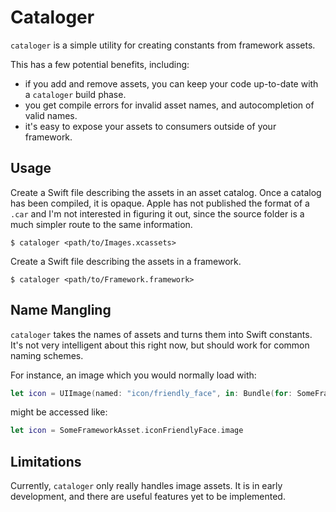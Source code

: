 Cataloger
=========

`cataloger` is a simple utility for creating constants from framework assets.

This has a few potential benefits, including:

 * if you add and remove assets, you can keep your code up-to-date with a `cataloger` build phase.
 * you get compile errors for invalid asset names, and autocompletion of valid names.
 * it's easy to expose your assets to consumers outside of your framework.

Usage
-----

Create a Swift file describing the assets in an asset catalog. Once a catalog has been compiled, it is opaque. Apple has not published the format of a `.car` and I'm not interested in figuring it out, since the source folder is a much simpler route to the same information.

```
$ cataloger <path/to/Images.xcassets>
```

Create a Swift file describing the assets in a framework.

```
$ cataloger <path/to/Framework.framework>
```

Name Mangling
-------------

`cataloger` takes the names of assets and turns them into Swift constants. It's not very intelligent about this right now, but should work for common naming schemes.

For instance, an image which you would normally load with:

```swift
let icon = UIImage(named: "icon/friendly_face", in: Bundle(for: SomeFrameworkClass.self), compatibleWith: nil)!
```

might be accessed like:

```swift
let icon = SomeFrameworkAsset.iconFriendlyFace.image
```

Limitations
-----------

Currently, `cataloger` only really handles image assets. It is in early development, and there are useful features yet to be implemented.
